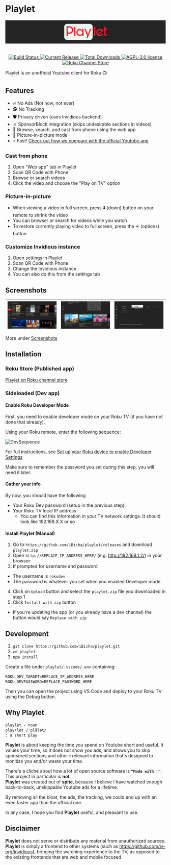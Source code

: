 # Playlet
<p align="center">
  <img src="banner.png" style="display:block;text-align:center" alt="Playlet Logo" width="800"/>
  <br/><br/>
  <a href="https://github.com/iBicha/playlet/actions/workflows/release.yml?query=branch%3Amain">
    <img alt="Build Status" src="https://img.shields.io/github/actions/workflow/status/iBicha/playlet/release.yml.svg?branch=main"/>
  </a>
  <a href="https://github.com/iBicha/playlet/releases">
    <img alt="Current Release" src="https://img.shields.io/github/release/iBicha/playlet.svg"/>
    <img alt="Total Downloads" src="https://img.shields.io/github/downloads/iBicha/playlet/latest/playlet-lib.zip.svg"/>
  </a>
  <a href="https://github.com/iBicha/playlet">
    <img alt="AGPL-3.0 license" src="https://img.shields.io/github/license/iBicha/playlet.svg"/>
  </a>
  <a href="https://channelstore.roku.com/en-ca/details/840aec36f51bfe6d96cf6db9055a372a/playlet">
    <img alt="Roku Channel Store" src="https://img.shields.io/badge/Roku%20Store-Install-blueviolet?logo=roku&logoColor=blueviolet&labelColor=white"/>
  </a>
</p>


Playlet is an unofficial Youtube client for Roku 📺

## Features
- 🔥 No Ads (Not now, not ever)
- 🕵️ No Tracking
- 🛡️ Privacy driven (uses Invidious backend)
- ⚔️ SponsorBlock integration (skips undesirable sections in videos)
- 📱 Browse, search, and cast from phone using the web app
- 🔮 Picture-in-picture mode
- ⚡ Fast! [Check out how we compare with the official Youtube app](https://youtu.be/qmSvA-QQW20)

### Cast from phone
1. Open "Web app" tab in Playlet
1. Scan QR Code with Phone
1. Browse or search videos
1. Click the video and choose the "Play on TV" option

### Picture-in-picture
- When viewing a video in full screen, press ⬇️ (down) button on your remote to shrink the video
- You can browser or search for videos while you watch 
- To restore currently playing video to full screen, press the ✳️ (options) button

### Customize Invidious instance
1. Open settings in Playlet
1. Scan QR Code with Phone
1. Change the Invidious instance
1. You can also do this from the settings tab

## Screenshots
  <a href="./screenshots/README.md">
    
| ![](screenshots/screenshot1.jpg) | ![](screenshots/screenshot2.jpg) | ![](screenshots/screenshot3.jpg) |
|----------------------------------|----------------------------------|----------------------------------|

  </a>

More under [Screenshots](./screenshots/README.md)

## Installation
### Roku Store (Published app)
[Playlet on Roku channel store](https://channelstore.roku.com/en-ca/details/840aec36f51bfe6d96cf6db9055a372a/playlet)

### Sideloaded (Dev app)
#### Enable Roku Developer Mode
First, you need to enable developer mode on your Roku TV (if you have not done that already).

Using your Roku remote, enter the following sequence:

<img src="https://image.roku.com/ZHZscHItMTc2/dev-startup1.png" alt="DevSequence" width="350"/>

For full instructions, see [Set up your Roku device to enable Developer Settings](https://developer.roku.com/en-ca/docs/developer-program/getting-started/developer-setup.md#step-1-set-up-your-roku-device-to-enable-developer-settings)

Make sure to remember the password you set during this step, you will need it later.

#### Gather your info
By now, you should have the following
- Your Roku Dev password (setup in the previous step)
- Your Roku TV local IP address
  - You can find this information in your TV network settings. It should look like 192.168.X.X or so

#### Install Playlet (Manual)
1. Go to `https://github.com/iBicha/playlet/releases` and download `playlet.zip`
2. Open `http://REPLACE_IP_ADDRESS_HERE/` (e.g. http://192.168.1.2/) in your browser
3. If prompted for username and password
  - The username is `rokudev`
  - The password is whatever you set when you enabled Developer mode
4. Click on `Upload` button and select the `playlet.zip` file you downloaded in step 1
6. Click `Install with zip` button
  - If you're updating the app (or you already have a dev channel) the button would say `Replace with zip`

## Development
1. `git clone https://github.com/iBicha/playlet.git`
1. `cd playlet`
1. `npm install`

Create a file under `playlet/.vscode/.env` containing:
```
ROKU_DEV_TARGET=REPLACE_IP_ADDRESS_HERE
ROKU_DEVPASSWORD=REPLACE_PASSWORD_HERE
```

Then you can open the project using VS Code and deploy to your Roku TV using the Debug button.

## Why Playlet
```
playlet - noun
play•let /ˈplālət/
: a short play
```

**Playlet** is about keeping the time you spend on Youtube short and useful. It values your time, so it does not show you ads, and allows you to skip sponsored sections and other irrelevant information that's designed to monitize you and/or waste your time.

There's a cliché about how a lot of open source software is **`"Made with ♡"`**. This project in particular is **not**.<br/>
**Playlet** was created out of **spite**, because I believe I have watched enough back-to-back, unskippable Youtube ads for a lifetime.

By removing all the bloat, the ads, the tracking, we could end up with an even faster app than the official one.

In any case, I hope you find **Playlet** useful, and pleasant to use.

## Disclaimer
**Playlet** does not serve or distribute any material from unauthorized sources.<br/>
**Playlet** is simply a frontend to other systems (such as https://github.com/iv-org/invidious), bringing the watching experience to the TV, as opposed to the existing frontends that are web and mobile focused.
